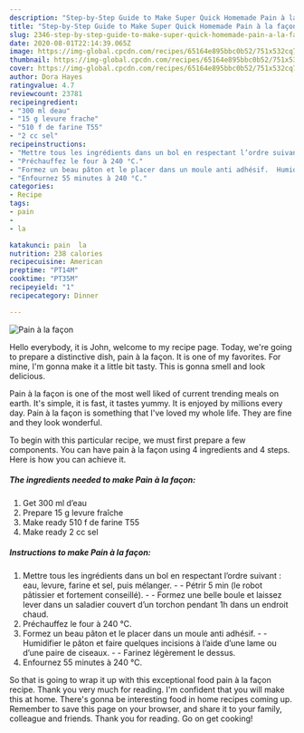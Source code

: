 ```yaml
---
description: "Step-by-Step Guide to Make Super Quick Homemade Pain à la façon"
title: "Step-by-Step Guide to Make Super Quick Homemade Pain à la façon"
slug: 2346-step-by-step-guide-to-make-super-quick-homemade-pain-a-la-facon
date: 2020-08-01T22:14:39.065Z
image: https://img-global.cpcdn.com/recipes/65164e895bbc0b52/751x532cq70/pain-a-la-facon-photo-principale-de-la-recette.jpg
thumbnail: https://img-global.cpcdn.com/recipes/65164e895bbc0b52/751x532cq70/pain-a-la-facon-photo-principale-de-la-recette.jpg
cover: https://img-global.cpcdn.com/recipes/65164e895bbc0b52/751x532cq70/pain-a-la-facon-photo-principale-de-la-recette.jpg
author: Dora Hayes
ratingvalue: 4.7
reviewcount: 23781
recipeingredient:
- "300 ml deau"
- "15 g levure frache"
- "510 f de farine T55"
- "2 cc sel"
recipeinstructions:
- "Mettre tous les ingrédients dans un bol en respectant l’ordre suivant : eau, levure, farine et sel, puis mélanger.  Pétrir 5 min (le robot pâtissier et fortement conseillé).  Formez une belle boule et laissez lever dans un saladier couvert d’un torchon pendant 1h dans un endroit chaud."
- "Préchauffez le four à 240 °C."
- "Formez un beau pâton et le placer dans un moule anti adhésif.  Humidifier le pâton et faire quelques incisions à l’aide d’une lame ou d’une paire de ciseaux.  Farinez légèrement le dessus."
- "Enfournez 55 minutes à 240 °C."
categories:
- Recipe
tags:
- pain
- 
- la

katakunci: pain  la 
nutrition: 238 calories
recipecuisine: American
preptime: "PT14M"
cooktime: "PT35M"
recipeyield: "1"
recipecategory: Dinner

---
```



![Pain à la façon](https://img-global.cpcdn.com/recipes/65164e895bbc0b52/751x532cq70/pain-a-la-facon-photo-principale-de-la-recette.jpg)

Hello everybody, it is John, welcome to my recipe page. Today, we're going to prepare a distinctive dish, pain à la façon. It is one of my favorites. For mine, I'm gonna make it a little bit tasty. This is gonna smell and look delicious.



Pain à la façon is one of the most well liked of current trending meals on earth. It's simple, it is fast, it tastes yummy. It is enjoyed by millions every day. Pain à la façon is something that I've loved my whole life. They are fine and they look wonderful.


To begin with this particular recipe, we must first prepare a few components. You can have pain à la façon using 4 ingredients and 4 steps. Here is how you can achieve it.

<!--inarticleads1-->

##### The ingredients needed to make Pain à la façon:

1. Get 300 ml d’eau
1. Prepare 15 g levure fraîche
1. Make ready 510 f de farine T55
1. Make ready 2 cc sel




<!--inarticleads2-->

##### Instructions to make Pain à la façon:

1. Mettre tous les ingrédients dans un bol en respectant l’ordre suivant : eau, levure, farine et sel, puis mélanger. -  - Pétrir 5 min (le robot pâtissier et fortement conseillé). -  - Formez une belle boule et laissez lever dans un saladier couvert d’un torchon pendant 1h dans un endroit chaud.
1. Préchauffez le four à 240 °C.
1. Formez un beau pâton et le placer dans un moule anti adhésif. -  - Humidifier le pâton et faire quelques incisions à l’aide d’une lame ou d’une paire de ciseaux. -  - Farinez légèrement le dessus.
1. Enfournez 55 minutes à 240 °C.




So that is going to wrap it up with this exceptional food pain à la façon recipe. Thank you very much for reading. I'm confident that you will make this at home. There's gonna be interesting food in home recipes coming up. Remember to save this page on your browser, and share it to your family, colleague and friends. Thank you for reading. Go on get cooking!
